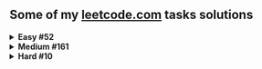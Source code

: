 ## Some of my [leetcode.com](https://leetcode.com) tasks solutions

<details>
<summary><b>Easy  #52</b></summary>

|Problem|Runtime|Memory|
|--|--|--|
|1. [Two Sum](/Easy/Two_sum/Solution.cs)|  |  |
|9. [Palindrome Number](/Easy/Palindrome_number/Solution.cs)|  |  |
|13. [Roman to Integer](/Easy/Roman_to_integer/Solution.cs)|  |  |
|14. [Longest Common Prefix](/Easy/Longest_common_prefix/Solution.cs)|  |  |
|20. [Valid Parentheses](/Easy/Valid_parentheses/Solution.cs)|  |  |
|21. [Merge Two Sorted Lists](/Easy/Merge_two_sorted_lists/Solution.cs)|  |  |
|26. [Remove Duplicates from Sorted Array](/Easy/Remove_duplicates_from_sorted_array/Solution.cs)|  |  |
|27. [Remove Element](/Easy/Remove_element/Solution.cs)|  |  |
|28. [Find the Index of the First Occurrence in a String](/Easy/Find_the_index_of_the_first_occurrence_in_a_string/Solution.cs)|  |  |
|66. [Plus One](/Easy/Plus_one/Solution.cs)|  |  |
|67. [Add Binary](/Easy/Add_binary/Solution.cs)|  |  |
|69. [Sqrt(x)](/Easy/Sqrt(x)/Solution.cs)|  |  |
|70. [Climbing Stairs](/Easy/Climbing_stairs/Solution.cs)|  |  |
|88. [Merge Sorted Array](/Easy/Merge_sorted_array/Solution.cs)|  |  |
|100. [Same Tree](/Easy/Same_tree/Solution.cs)|  |  |
|101. [Symmetric Tree](/Easy/Symmetric_tree/solution.py)|  |  |
|104. [Maximum Depth of Binary Tree](/Easy/Maximum_depth_of_binary_tree/Solution.cs)|  |  |
|118. [Pascals Triangle](/Easy/Pascals_triangle/Solution.cs)|  |  |
|121. [Best Time to Buy and Sell Stock](/Easy/Best_time_to_buy_and_sell_stock/Solution.cs)|  |  |
|125. [Valid Palindrome](/Easy/Valid_palindrome/Solution.cs)|  |  |
|141. [Linked List Cycle](/Easy/Linked_list_cycle/Solution.cs)|  |  |
|205. [Isomorphic Strings](/Easy/Isomorphic_strings/Solution.cs)|  |  |
|206. [Reverse Linked List](/Easy/Reverse_linked_list/Solution.cs)|  |  |
|225. [Implement Stack using Queues](/Easy/Implement_stack_using_queues/Solution.cs)|  |  |
|232. [Implement Queue using Stacks](/Easy/Implement_queue_using_stacks/Solution.cs)|  |  |
|258. [Add Digits](/Easy/Add_digits/Solution.cs)|  |  |
|345. [Reverse Vowels of a String](/Easy/Reverse_vowels_of_a_string/Solution.cs)|  |  |
|367. [Valid Perfect Square](/Easy/Valid_perfect_square/Solution.cs)|  |  |
|389. [Find the Difference](/Easy/Find_the_difference/Solution.cs)|  |  |
|392. [Is Subsequence](/Easy/Is_subsequence/Solution.cs)|  |  |
|543. [Diameter of Binary Tree](/Easy/Diameter_of_binary_tree/Solution.cs)|  |  |
|643. [Maximum Average Subarray 1](/Easy/Maximum_average_subarray_1/Solution.cs)|  |  |
|705. [Design HashSet](/Easy/Design_hashset/Solution.cs)|  |  |
|724. [Find Pivot Index](/Easy/Find_pivot_index/Solution.cs)|  |  |
|746. [Min Cost Climbing Stairs](/Easy/Min_cost_climbing_stairs/Solution.cs)|  |  |
|844. [Backspace String Compare](/Easy/Backspace_string_compare/Solution.cs)|  |  |
|905. [Sort Array By Parity](/Easy/Sort_array_by_parity/Solution.cs)|  |  |
|938. [Range Sum of BST](/Easy/Range_sum_of_bst/Solution.cs)|  |  |
|989. [Add to Array-Form of Integer](/Easy/Add_to_array-form_of_integer/Solution.cs)|  |  |
|1002. [Find Common Characters](/Easy/Find_common_characters/Solution.cs)|  |  |
|1071. [Greatest Common Divisor of Strings](/Easy/Greatest_common_divisor_of_strings/Solution.cs)|  |  |
|1122. [Relative Sort Array](/Easy/Relative_sort_array/Solution.cs)|  |  |
|1137. [N-th Tribonacci Number](/Easy/N-th_tribonacci_number/Solution.cs)|  |  |
|1331. [Rank Transform of an Array](/Easy/Rank_transform_of_an_array/solution.py)|  |  |
|1431. [Kids With the Greatest Number of Candies](/Easy/Kids_with_the_greatest_number_of_candies/Solution.cs)|  |  |
|1436. [Destination City](/Easy/Destination_city/Solution.cs)|  |  |
|1470. [Shuffle the Array](/Easy/Shuffle_the_array/Solution.cs)|  |  |
|1491. [Average Salary Excluding the Minimum and Maximum Salary](/Easy/Average_salary_excluding_the_minimum_and_maximum_salary/Solution.cs)|  |  |
|1523. [Count Odd Numbers in an Interval Range](/Easy/Count_odd_numbers_in_an_interval_range/Solution.cs)|  |  |
|1662. [Check If Two String Arrays are Equivalent](/Easy/Check_if_two_string_arrays_are_equivalent/Solution.cs)|  |  |
|1822. [Sign of the Product of an Array](/Easy/Sign_of_the_product_of_an_array/Solution.cs)|  |  |
|3264. [Final Array State After K Multiplication Operations I](/Easy/Final_array_state_after_k_multiplication_operations_i/Solution.cs)| 5 ms | 50.2 MB |

</details>

<details>
<summary><b>Medium  #161</b></summary>

|Problem|Runtime|Memory|
|--|--|--|
|2. [Add Two Numbers](/Medium/Add_two_numbers/Solution.cs)|  |  |
|3. [Longest Substring Without Repeating Characters](/Medium/Longest_substring_without_repeating_characters/Solution.cs)|  |  |
|5. [Longest Palindromic Substring](/Medium/Longest_palindromic_substring/Solution.cs)|  |  |
|6. [Zigzag Conversion](/Medium/Zigzag_conversion/Solution.cs)|  |  |
|7. [Reverse Integer](/Medium/Reverse_integer/Solution.cs)|  |  |
|8. [String to Integer (atoi)](/Medium/String_to_integer_(atoi)/Solution.cs)|  |  |
|11. [Container With Most Water](/Medium/Container_with_most_water/Solution.cs)|  |  |
|12. [Integer to Roman](/Medium/Integer_to_roman/Solution.cs)|  |  |
|15. [3Sum](/Medium/3sum/Solution.cs)|  |  |
|17. [Letter Combinations of a Phone Number](/Medium/Letter_combinations_of_a_phone_number/Solution.cs)|  |  |
|19. [Remove Nth Node From End of List](/Medium/Remove_nth_node_from_end_of_list/Solution.cs)|  |  |
|22. [Generate Parentheses](/Medium/Generate_parentheses/Solution.cs)|  |  |
|29. [Divide Two Integers](/Medium/Divide_two_integers/Solution.cs)|  |  |
|33. [Search in Rotated Sorted Array](/Medium/Search_in_rotated_sorted_array/Solution.cs)|  |  |
|34. [Find First and Last Position of Element in Sorted Array](/Medium/Find_first_and_last_position_of_element_in_sorted_array/Solution.cs)|  |  |
|36. [Valid Sudoku](/Medium/Valid_sudoku/Solution.cs)|  |  |
|38. [Count and Say](/Medium/Count_and_say/Solution.cs)|  |  |
|40. [Combination Sum II](/Medium/Combination_sum_ii/Solution.cs)|  |  |
|43. [Multiply Strings](/Medium/Multiply_strings/Solution.cs)|  |  |
|46. [Permutations](/Medium/Permutations/Solution.cs)|  |  |
|47. [Permutations II](/Medium/Permutations_ii/Solution.cs)| 2 ms | 49.18 MB |
|48. [Rotate Image](/Medium/Rotate_image/Solution.cs)|  |  |
|49. [Group Anagrams](/Medium/Group_anagrams/Solution.cs)|  |  |
|53. [Maximum Subarray](/Medium/Maximum_subarray/Solution.cs)|  |  |
|54. [Spiral Matrix](/Medium/Spiral_matrix/Solution.cs)|  |  |
|55. [Jump Game](/Medium/Jump_game/Solution.cs)| 2 ms | 60.18 MB |
|61. [Rotate List](/Medium/Rotate_list/Solution.cs)|  |  |
|62. [Unique Paths](/Medium/Unique_paths/Solution.cs)|  |  |
|63. [Unique Paths II](/Medium/Unique_paths_ii/Solution.cs)|  |  |
|71. [Simplify Path](/Medium/Simplify_path/Solution.cs)|  |  |
|75. [Sort Colors](/Medium/Sort_colors/Solution.cs)|  |  |
|78. [Subsets](/Medium/Subsets/Solution.cs)|  |  |
|79. [Word Search](/Medium/Word_search/Solution.cs)| 173 ms | 43.49 MB |
|80. [Remove Duplicates from Sorted Array II](/Medium/Remove_duplicates_from_sorted_array_ii/Solution.cs)|  |  |
|92. [Reverse Linked List 2](/Medium/Reverse_linked_list_2/Solution.cs)|  |  |
|129. [Sum Root to Leaf Numbers](/Medium/Sum_root_to_leaf_numbers/Solution.cs)|  |  |
|131. [Palindrome Partitioning](/Medium/Palindrome_partitioning/Solution.cs)|  |  |
|133. [Clone Graph](/Medium/Clone_graph/Solution.cs)|  |  |
|139. [Word Break](/Medium/Word_break/Solution.cs)| 3 ms | 44.97 MB |
|143. [Reorder List](/Medium/Reorder_list/Solution.cs)|  |  |
|146. [LRU Cache](/Medium/Lru_cache/Solution.cs)|  |  |
|150. [Evaluate Reverse Polish Notation](/Medium/Evaluate_reverse_polish_notation/Solution.cs)|  |  |
|151. [Reverse Words in a String](/Medium/Reverse_words_in_a_string/Solution.cs)|  |  |
|155. [Min Stack](/Medium/Min_stack/Solution.cs)|  |  |
|165. [Compare Version Numbers](/Medium/Compare_version_numbers/Solution.cs)|  |  |
|179. [Largest Number](/Medium/Largest_number/Solution.cs)|  |  |
|189. [Rotate Array](/Medium/Rotate_array/Solution.cs)|  |  |
|207. [Course Schedule](/Medium/Course_schedule/Solution.cs)|  |  |
|208. [Implement Trie](/Medium/Implement_trie/Solution.cs)|  |  |
|210. [Course Schedule II](/Medium/Course_schedule_ii/Solution.cs)|  |  |
|211. [Design Add and Search Words Data Structure](/Medium/Design_add_and_search_words_data_structure/Solution.cs)|  |  |
|215. [Kth Largest Element in an Array](/Medium/Kth_largest_element_in_an_array/Solution.cs)|  |  |
|229. [Majority Element 2](/Medium/Majority_element_2/Solution.cs)|  |  |
|238. [Product of Array Except Self](/Medium/Product_of_array_except_self/Solution.cs)|  |  |
|300. [Longest Increasing Subsequence](/Medium/Longest_increasing_subsequence/Solution.cs)|  |  |
|316. [Remove Duplicate Letters](/Medium/Remove_duplicate_letters/Solution.cs)|  |  |
|328. [Odd Even Linked List](/Medium/Odd_even_linked_list/Solution.cs)|  |  |
|334. [Increasing Triplet Subsequence](/Medium/Increasing_triplet_subsequence/Solution.cs)|  |  |
|341. [Flatten Nested List Iterator](/Medium/Flatten_nested_list_iterator/Solution.cs)|  |  |
|347. [Top K Frequent Elements](/Medium/Top_k_frequent_elements/Solution.cs)|  |  |
|394. [Decode string](/Medium/Decode_string/Solution.cs)|  |  |
|443. [String Compression](/Medium/String_compression/Solution.cs)|  |  |
|451. [Sort Characters By Frequency](/Medium/Sort_characters_by_frequency/Solution.cs)|  |  |
|513. [Find Bottom Left Tree Value](/Medium/Find_bottom_left_tree_value/Solution.cs)|  |  |
|539. [Minimum Time Difference](/Medium/Minimum_time_difference/Solution.cs)|  |  |
|592. [Fraction Addition and Subtraction](/Medium/Fraction_addition_and_subtraction/Solution.cs)|  |  |
|623. [Add One Row to Tree](/Medium/Add_one_row_to_tree/Solution.cs)|  |  |
|648. [Replace Words](/Medium/Replace_words/Solution.cs)|  |  |
|649. [Dota2 Senate](/Medium/Dota2_senate/Solution.cs)|  |  |
|729. [My Calendar I](/Medium/My_calendar_i/Solution.cs)|  |  |
|731. [My Calendar II](/Medium/My_calendar_ii/Solution.cs)|  |  |
|735. [Asteroid Collision](/Medium/Asteroid_collision/Solution.cs)|  |  |
|739. [Daily Temperatures](/Medium/Daily_temperatures/Solution.cs)|  |  |
|769. [Max Chunks To Make Sorted](/Medium/Max_chunks_to_make_sorted/Solution.cs)| 0 ms | 40.3 MB |
|787. [Cheapest Flights Within K Stops](/Medium/Cheapest_flights_within_k_stops/Solution.cs)|  |  |
|791. [Custom Sort String](/Medium/Custom_sort_string/Solution.cs)|  |  |
|792. [Number of Matching Subsequences](/Medium/Number_of_matching_subsequences/Solution.cs)|  |  |
|838. [Push Dominoes](/Medium/Push_dominoes/Solution.cs)| 38 ms | 49 MB |
|880. [Decoded String at Index](/Medium/Decoded_string_at_index/Solution.cs)|  |  |
|901. [Online Stock Span](/Medium/Online_stock_span/Solution.cs)|  |  |
|904. [Fruit Into Baskets](/Medium/Fruit_into_baskets/Solution.cs)| 31 ms | 53.68 MB |
|912. [Sort an Array](/Medium/Sort_an_array/Solution.cs)|  |  |
|930. [Binary Subarrays With Sum](/Medium/Binary_subarrays_with_sum/Solution.cs)|  |  |
|945. [Minimum Increment to Make Array Unique](/Medium/Minimum_increment_to_make_array_unique/Solution.cs)|  |  |
|950. [Reveal Cards In Increasing Order](/Medium/Reveal_cards_in_increasing_order/Solution.cs)|  |  |
|951. [Flip Equivalent Binary Trees](/Medium/Flip_equivalent_binary_trees/Solution.cs)|  |  |
|986. [Interval List Intersections](/Medium/Interval_list_intersections/Solution.cs)|  |  |
|1026. [Maximum Difference Between Node and Ancestor](/Medium/Maximum_difference_between_node_and_ancestor/Solution.cs)|  |  |
|1079. [Letter Tile Possibilities](/Medium/Letter_tile_possibilities/Solution.cs)|  |  |
|1094. [Car Pooling](/Medium/Car_pooling/Solution.cs)|  |  |
|1109. [Corporate Flight Bookings](/Medium/Corporate_flight_bookings/Solution.cs)|  |  |
|1110. [Delete Nodes And Return Forest](/Medium/Delete_nodes_and_return_forest/Solution.cs)|  |  |
|1143. [Longest Common Subsequence](/Medium/Longest_common_subsequence/Solution.cs)|  |  |
|1219. [Path with Maximum Gold](/Medium/Path_with_maximum_gold/Solution.cs)|  |  |
|1261. [Find Elements in a Contaminated Binary Tree](/Medium/Find_elements_in_a_contaminated_binary_tree/Solution.cs)| 14 ms | 66.64 MB |
|1267. [Count Servers that Communicate](/Medium/Count_servers_that_communicate/Solution.cs)| 3 ms | 59.5 MB |
|1268. [Search Suggestions System](/Medium/Search_suggestions_system/Solution.cs)|  |  |
|1291. [Sequential Digits](/Medium/Sequential_digits/Solution.cs)|  |  |
|1325. [Delete Leaves With a Given Value](/Medium/Delete_leaves_with_a_given_value/Solution.cs)|  |  |
|1381. [Design a Stack With Increment Operation](/Medium/Design_a_stack_with_increment_operation/Solution.cs)|  |  |
|1396. [Design Underground System](/Medium/Design_underground_system/Solution.cs)|  |  |
|1405. [Longest Happy String](/Medium/Longest_happy_string/Solution.cs)|  |  |
|1456. [Maximum Number of Vowels in a Substring of Given Length](/Medium/Maximum_number_of_vowels_in_a_substring_of_given_length/Solution.cs)|  |  |
|1457. [Pseudo-Palindromic Paths in a Binary Tree](/Medium/Pseudo-palindromic_paths_in_a_binary_tree/Solution.cs)|  |  |
|1481. [Least Number of Unique Integers after K Removals](/Medium/Least_number_of_unique_integers_after_k_removals/Solution.cs)|  |  |
|1609. [Even Odd Tree](/Medium/Even_odd_tree/Solution.cs)|  |  |
|1647. [Minimum Deletions to Make Character Frequencies Unique](/Medium/Minimum_deletions_to_make_character_frequencies_unique/Solution.cs)|  |  |
|1653. [Minimum Deletions to Make String Balanced](/Medium/Minimum_deletions_to_make_string_balanced/Solution.cs)|  |  |
|1657. [Determine if Two Strings Are Close](/Medium/Determine_if_two_strings_are_close/Solution.cs)|  |  |
|1673. [Find the Most Competitive Subsequence](/Medium/Find_the_most_competitive_subsequence/Solution.cs)|  |  |
|1679. [Max Number of K-Sum Pairs](/Medium/Max_number_of_k-sum_pairs/Solution.cs)|  |  |
|1717. [Maximum Score From Removing Substrings](/Medium/Maximum_score_from_removing_substrings/Solution.cs)|  |  |
|1726. [Tuple with Same Product](/Medium/Tuple_with_same_product/Solution.cs)| 74 ms | 64.83 MB |
|1743. [Restore the Array From Adjacent Pairs](/Medium/Restore_the_array_from_adjacent_pairs/Solution.cs)|  |  |
|1750. [Minimum Length of String After Deleting Similar Ends](/Medium/Minimum_length_of_string_after_deleting_similar_ends/Solution.cs)|  |  |
|1754. [Largest Merge Of Two Strings](/Medium/Largest_merge_of_two_strings/Solution.cs)|  |  |
|1769. [Minimum Number of Operations to Move All Balls to Each Box](/Medium/Minimum_number_of_operations_to_move_all_balls_to_each_box/Solution.cs)| 3 ms | 50.7 MB |
|1910. [Remove All Occurrences of a Substring](/Medium/Remove_all_occurrences_of_a_substring/Solution.cs)| 10 ms | 40.05 MB |
|1930. [Unique Length-3 Palindromic Subsequences](/Medium/Unique_length-3_palindromic_subsequences/Solution.cs)|  |  |
|1980. [Find Unique Binary String](/Medium/Find_unique_binary_string/Solution.cs)|  |  |
|2058. [Find the Minimum and Maximum Number of Nodes Between Critical Points](/Medium/Find_the_minimum_and_maximum_number_of_nodes_between_critical_points/Solution.cs)|  |  |
|2064. [Minimized Maximum of Products Distributed to Any Store](/Medium/Minimized_maximum_of_products_distributed_to_any_store/Solution.cs)| 27 ms | 78.8 MB |
|2095. [Delete the Middle Node of a Linked List](/Medium/Delete_the_middle_node_of_a_linked_list/Solution.cs)|  |  |
|2096. [Step-By-Step Directions From a Binary Tree Node to Another](/Medium/Step-by-step_directions_from_a_binary_tree_node_to_another/Solution.cs)|  |  |
|2109. [Adding Spaces to a String](/Medium/Adding_spaces_to_a_string/Solution.cs)| 6 ms | 83.7 MB |
|2125. [Number of Laser Beams in a Bank](/Medium/Number_of_laser_beams_in_a_bank/Solution.cs)|  |  |
|2130. [Maximum Twin Sum of a Linked List](/Medium/Maximum_twin_sum_of_a_linked_list/Solution.cs)|  |  |
|2131. [Longest Palindrome by Concatenating Two Letter Words](/Medium/Longest_palindrome_by_concatenating_two_letter_words/Solution.cs)| 48 ms | 83 MB |
|2145. [Count the Hidden Sequences](/Medium/Count_the_hidden_sequences/Solution.cs)| 1 ms | 68.64 MB |
|2149. [Rearrange Array Elements by Sign](/Medium/Rearrange_array_elements_by_sign/Solution.cs)|  |  |
|2161. [Partition Array According to Given Pivot](/Medium/Partition_array_according_to_given_pivot/Solution.cs)| 3 ms | 89.4 MB |
|2181. [Merge Nodes in Between Zeros](/Medium/Merge_nodes_in_between_zeros/Solution.cs)|  |  |
|2196. [Create Binary Tree From Descriptions](/Medium/Create_binary_tree_from_descriptions/Solution.cs)|  |  |
|2225. [Find Players With Zero or One Losses](/Medium/Find_players_with_zero_or_one_losses/Solution.cs)|  |  |
|2226. [Maximum Candies Allocated to K Children](/Medium/Maximum_candies_allocated_to_k_children/Solution.cs)| 11 ms | 56.75 MB |
|2342. [Max Sum of a Pair With Equal Sum of Digits](/Medium/Max_sum_of_a_pair_with_equal_sum_of_digits/Solution.cs)| 12 ms | 71.57 MB |
|2352. [Equal Row and Column Pairs](/Medium/Equal_row_and_column_pairs/Solution.cs)|  |  |
|2390. [Removing Stars From a String](/Medium/Removing_stars_from_a_string/Solution.cs)|  |  |
|2405. [Optimal Partition of String](/Medium/Optimal_partition_of_string/Solution.cs)|  |  |
|2415. [Reverse Odd Levels of Binary Tree](/Medium/Reverse_odd_levels_of_binary_tree/Solution.cs)| 6 ms | 64.87 MB |
|2461. [Maximum Sum of Distinct Subarrays With Length K](/Medium/Maximum_sum_of_distinct_subarrays_with_length_k/Solution.cs)| 16 ms | 67.08 MB |
|2483. [Minimum Penalty for a Shop](/Medium/Minimum_penalty_for_a_shop/Solution.cs)|  |  |
|2487. [Remove Nodes From Linked List](/Medium/Remove_nodes_from_linked_list/Solution.cs)|  |  |
|2491. [Divide Players Into Teams of Equal Skill](/Medium/Divide_players_into_teams_of_equal_skill/solution.py)|  |  |
|2501. [Longest Square Streak in an Array](/Medium/Longest_square_streak_in_an_array/Solution.cs)|  |  |
|2583. [Kth Largest Sum in a Binary Tree](/Medium/Kth_largest_sum_in_a_binary_tree/Solution.cs)|  |  |
|2593. [Find Score of an Array After Marking All Elements](/Medium/Find_score_of_an_array_after_marking_all_elements/Solution.cs)| 608 ms | 65.1 MB |
|2641. [Cousins in Binary Tree II](/Medium/Cousins_in_binary_tree_ii/Solution.cs)|  |  |
|2785. [Sort Vowels in a String](/Medium/Sort_vowels_in_a_string/Solution.cs)|  |  |
|2807. [Insert Greatest Common Divisors in Linked List](/Medium/Insert_greatest_common_divisors_in_linked_list/Solution.cs)|  |  |
|2816. [Double a Number Represented as a Linked List](/Medium/Double_a_number_represented_as_a_linked_list/Solution.cs)|  |  |
|2828. [Make String a Subsequence Using Cyclic Increments](/Medium/Make_string_a_subsequence_using_cyclic_increments/Solution.cs)| 3 ms | 51.51 MB |
|2849. [Determine if a Cell Is Reachable at a Given Time](/Medium/Determine_if_a_cell_is_reachable_at_a_given_time/Solution.cs)|  |  |
|2870. [Minimum Number of Operations to Make Array Empty](/Medium/Minimum_number_of_operations_to_make_array_empty/Solution.cs)|  |  |
|2966. [Divide Array Into Arrays With Max Difference](/Medium/Divide_array_into_arrays_with_max_difference/Solution.cs)|  |  |
|2971. [Find Polygon With the Largest Perimeter](/Medium/Find_polygon_with_the_largest_perimeter/Solution.cs)|  |  |
|3016. [Minimum Number of Pushes to Type Word II](/Medium/Minimum_number_of_pushes_to_type_word_ii/Solution.cs)|  |  |
|3066. [Minimum Operations to Exceed Threshold Value II](/Medium/Minimum_operations_to_exceed_threshold_value_ii/Solution.cs)| 460 ms | 79.14 MB |
|3163. [String Compression III](/Medium/String_compression_iii/Solution.cs)|  |  |
|3355. [Zero Array Transformation I](/Medium/Zero_array_transformation_i/Solution.cs)| 7 ms | 88.89 MB |
|3356. [Zero Array Transformation II](/Medium/Zero_array_transformation_ii/Solution.cs)| 26 ms | 97.88 MB |

</details>

<details>
<summary><b>Hard  #10</b></summary>

|Problem|Runtime|Memory|
|--|--|--|
|4. [Median of Two Sorted Arrays](/Hard/Median_of_two_sorted_arrays/Solution.cs)|  |  |
|37. [Sudoku Solver](/Hard/Sudoku_solver/Solution.cs)|  |  |
|41. [First Missing Positive](/Hard/First_missing_positive/Solution.cs)|  |  |
|42. [Trapping Rain Water](/Hard/Trapping_rain_water/Solution.cs)| 0 ms | 46.71 MB |
|135. [Candy](/Hard/Candy/Solution.cs)|  |  |
|239. [Sliding Window Maximum](/Hard/Sliding_window_maximum/Solution.cs)|  |  |
|321. [Create Maximum Number](/Hard/Create_maximum_number/Solution.cs)|  |  |
|480. [Sliding Window Median](/Hard/Sliding_window_median/Solution.cs)|  |  |
|502. [IPO](/Hard/Ipo/Solution.cs)|  |  |
|1095. [Find in Mountain Array](/Hard/Find_in_mountain_array/Solution.cs)|  |  |

</details>

